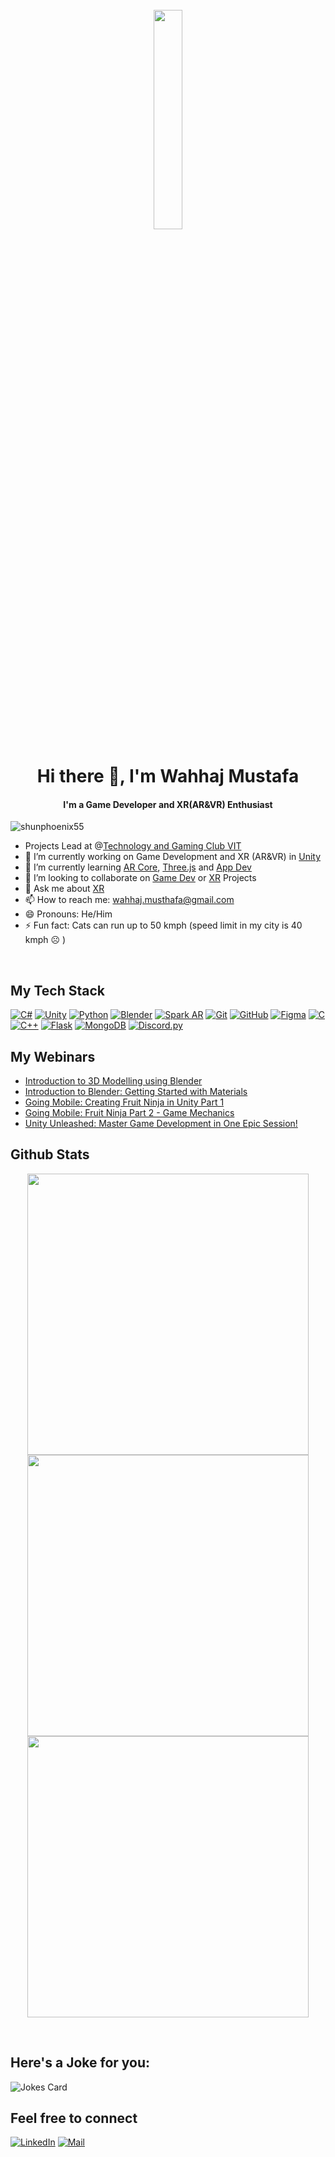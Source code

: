 <div align="center">
	<br>
	<img src="https://media4.giphy.com/media/3oKIPnAiaMCws8nOsE/giphy.gif" width= "30%" height="30%">
</div>

<h1 align="center">Hi there 👋, I'm Wahhaj Mustafa</h1>
<h4 align="center">I'm a Game Developer and XR(AR&VR) Enthusiast</h4>
<p align="left"> <img src="https://komarev.com/ghpvc/?username=shunphoenix55&color=blueviolet" alt="shunphoenix55" /> </p>

- Projects Lead at @[Technology and Gaming Club VIT](https://github.com/Technology-And-Gaming-Club)
- 🔭 I’m currently working on Game Development and XR (AR&VR) in [Unity]()
- 🌱 I’m currently learning [AR Core](), [Three.js]() and [App Dev]()
- 👯 I’m looking to collaborate on [Game Dev]() or [XR]() Projects
- 💬 Ask me about [XR]()
- 📫 How to reach me: wahhaj.musthafa@gmail.com
- 😄 Pronouns: He/Him
- ⚡ Fun fact: Cats can run up to 50 kmph (speed limit in my city is 40 kmph ☹️ )

<br>

## My Tech Stack
[![C#](https://img.shields.io/badge/-Csharp-000?&logo=Csharp)](https://github.com/shunphoenix55?tab=repositories&q=&type=&language=shaderlab)
[![Unity](https://img.shields.io/badge/-Unity-000?&logo=Unity)](https://github.com/shunphoenix55?tab=repositories&q=&type=&language=shaderlab)
[![Python](https://img.shields.io/badge/-Python-000?&logo=python)](https://github.com/shunphoenix55?tab=repositories&q=&type=&language=python)
[![Blender](https://img.shields.io/badge/-Blender-000?&logo=blender)]()
[![Spark AR](https://img.shields.io/badge/-SparkAR-000?&logo=sparkar)]()
[![Git](https://img.shields.io/badge/-Git-000?&logo=git)]()
[![GitHub](https://img.shields.io/badge/-GitHub-000?&logo=github)]()
[![Figma](https://img.shields.io/badge/-Figma-000?&logo=figma)]()
[![C](https://img.shields.io/badge/-C-000?&logo=C)](https://github.com/shunphoenix55?tab=repositories&q=&type=&language=c)
[![C++](https://img.shields.io/badge/-C++-000?&logo=c%2b%2b&logoColor=00599C)](https://github.com/shunphoenix55?tab=repositories&q=&type=&language=c++)
[![Flask](https://img.shields.io/badge/-Flask-000?-&logo=flask)]()
[![MongoDB](https://img.shields.io/badge/-MongoDB-000?-&logo=mongodb&logoColor=47A248)]()
[![Discord.py](https://img.shields.io/badge/-Discord%2Epy-000?-&logo=discord&logoColor=5865F2)]()
<br>

## My Webinars
- [ Introduction to 3D Modelling using Blender ](https://www.youtube.com/live/ECxKsiI0mWc?feature=share)
-  [Introduction to Blender: Getting Started with Materials](https://www.youtube.com/live/dD2ikQ8OSYk?feature=share)
-  [ Going Mobile: Creating Fruit Ninja in Unity Part 1](https://www.youtube.com/live/Ad7H5l7yu38?feature=share)
-  [ Going Mobile: Fruit Ninja Part 2 - Game Mechanics ](https://www.youtube.com/live/pdBPu8VWieg?feature=share)
-  [ Unity Unleashed: Master Game Development in One Epic Session! ](https://www.youtube.com/watch?v=mUi5FOUohAI)

## Github Stats
<p align="center">
	<img src="https://github-readme-stats.vercel.app/api?username=shunphoenix55&&show_icons=true&theme=synthwave&hide_border=true" max-width="100%" width="450px">
	<img src="https://github-readme-streak-stats.herokuapp.com/?user=shunphoenix55&theme=synthwave&hide_border=true" max-width="100%" width="450px">
	<img src="https://github-readme-stats.vercel.app/api/top-langs/?username=shunphoenix55&layout=compact&theme=synthwave&hide_border=true" max-width="100%" width="450px">
</p>
<br>

## Here's a Joke for you:
<img src="https://readme-jokes.vercel.app/api" alt="Jokes Card" />

## Feel free to connect
[![LinkedIn](https://img.shields.io/badge/Linkedin-follow-informational?logo=linkedin&logoColor=white)](https://www.linkedin.com/in/wahhaj-mustafa-67284b21b//)
[![Mail](https://img.shields.io/badge/Mail-critical?logo=gmail&logoColor=white)](mailto:wahhaj.musthafa@gmail.com)
